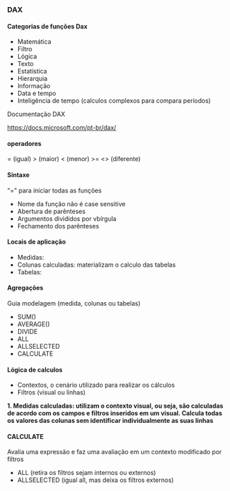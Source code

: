 
### DAX

#### Categorias de funções Dax

- Matemática
- Filtro
- Lógica
- Texto
- Estatística
- Hierarquia
- Informação
- Data e tempo
- Inteligência de tempo (calculos complexos para compara períodos)

Documentação DAX

https://docs.microsoft.com/pt-br/dax/

#### operadores
= (igual)
\> (maior)
< (menor)
 \>= 
 <> (diferente)

 #### Sintaxe

  "=" para iniciar todas as funções
  - Nome da função não é case sensitive
  - Abertura de parênteses
  - Argumentos divididos por vbírgula
  - Fechamento dos parênteses

#### Locais de aplicação 
- Medidas:
- Colunas calculadas: materializam o calculo das tabelas
- Tabelas:

#### Agregações
Guia modelagem
(medida, colunas ou tabelas)
- SUM()
- AVERAGE()
- DIVIDE
- ALL
- ALLSELECTED
- CALCULATE
  
#### Lógica de calculos
- Contextos, o cenário utilizado para realizar os cálculos
- Filtros (visual ou linhas)

<b>1. Medidas calculadas: utilizam o contexto visual, ou seja, são calculadas de acordo com os campos e filtros inseridos em um visual. 
Calcula todas os valores das colunas sem identificar individualmente as suas linhas </b>


#### CALCULATE
Avalia uma expressão e faz uma avaliação em um contexto modificado por filtros

- ALL (retira os filtros sejam internos ou externos)
- ALLSELECTED (igual all, mas deixa os filtros externos)